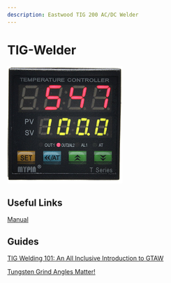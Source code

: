 ```yaml
---
description: Eastwood TIG 200 AC/DC Welder
---
```


# TIG-Welder

![](../.gitbook/assets/image%20%2849%29.png)

## Useful Links

[Manual](https://drive.google.com/open?id=1ZLkREWRh46expOI14z1Ztg3klk2MtHm_)

## Guides

[TIG Welding 101: An All Inclusive Introduction to GTAW](https://www.youtube.com/watch?v=gCCdiksvXMU)

[Tungsten Grind Angles Matter!](https://www.youtube.com/watch?v=LTb9HLoWTWA)

